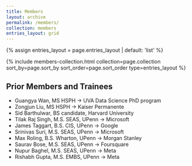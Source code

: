 ```yaml
---
title: Members
layout: archive
permalink: /members/
collection: members
entries_layout: grid
---
```


{% assign entries_layout = page.entries_layout | default: 'list' %}
<div class="entries-{{ entries_layout }}">
  {% include members-collection.html 
    collection=page.collection 
    sort_by=page.sort_by 
    sort_order=page.sort_order 
    type=entries_layout 
  %}
</div>

<div class="back-to-top"></div>

## Prior Members and Trainees

- Guangya Wan, MS HSPH &#8594; UVA Data Science PhD program
- Zongjun Liu, MS HSPH &#8594; Kaiser Permanente
- Sid Barthulwar, BS candidate, Harvard University 
- Tilak Raj Singh, M.S. SEAS, UPenn &#8594; Microsoft
- James Taggart, B.S. CIS, UPenn &#8594; Google
- Srinivas Suri, M.S. SEAS, UPenn &#8594; Microsoft
- Max Roling, B.S. Wharton, UPenn &#8594; Morgan Stanley
- Saurav Bose, M.S. SEAS, UPenn &#8594; Foursquare 
- Nupur Baghel, M.S. SEAS, UPenn &#8594; Meta
- Rishabh Gupta, M.S. EMBS, UPenn &#8594; Meta